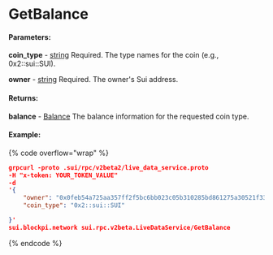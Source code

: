 # GetBalance

#### **Parameters:**

**coin\_type** - [string](https://docs.sui.io/references/fullnode-protocol#string) Required. The type names for the coin (e.g., 0x2::sui::SUI).

**owner** - [string](https://docs.sui.io/references/fullnode-protocol#string) Required. The owner's Sui address.

#### **Returns:**

**balance** - [Balance](https://docs.sui.io/references/fullnode-protocol#sui-rpc-v2beta2-Balance) The balance information for the requested coin type.

#### Example:

{% code overflow="wrap" %}
```json
grpcurl -proto .sui/rpc/v2beta2/live_data_service.proto
-H "x-token: YOUR_TOKEN_VALUE" 
-d 
'{
    "owner": "0x0feb54a725aa357ff2f5bc6bb023c05b310285bd861275a30521f339a434ebb3",
    "coin_type": "0x2::sui::SUI"

}' 
sui.blockpi.network sui.rpc.v2beta.LiveDataService/GetBalance
```
{% endcode %}
